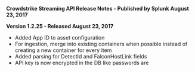 **Crowdstrike Streaming API Release Notes - Published by Splunk August 23, 2017**


**Version 1.2.25 - Released August 23, 2017**

* Added App ID to asset configuration
* For ingestion, merge into existing containers when possible instead of creating a new container for every item
* Added parsing for DetectId and FalconHostLink fields
* API key is now encrypted in the DB like passwords are
